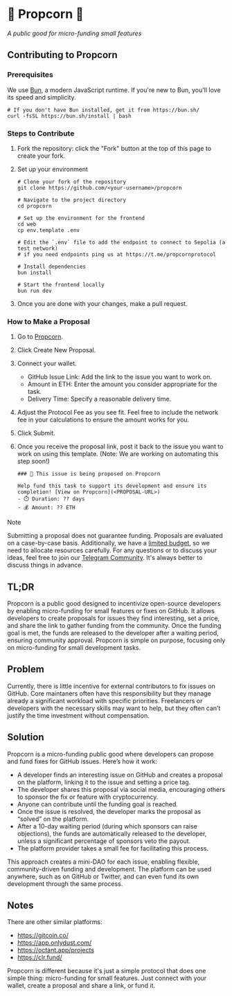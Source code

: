 # 🍿 Propcorn 🍿

_A public good for micro-funding small features_

## Contributing to Propcorn

### Prerequisites

We use [Bun](https://bun.sh/), a modern JavaScript runtime. If you're new to Bun, you'll love its speed and simplicity.

```
# If you don't have Bun installed, get it from https://bun.sh/
curl -fsSL https://bun.sh/install | bash
```

### Steps to Contribute

1. Fork the repository: click the "Fork" button at the top of this page to create your fork.
2. Set up your environment

   ```
   # Clone your fork of the repository
   git clone https://github.com/<your-username>/propcorn

   # Navigate to the project directory
   cd propcorn

   # Set up the environment for the frontend
   cd web
   cp env.template .env

   # Edit the `.env` file to add the endpoint to connect to Sepolia (a test network)
   # if you need endpoints ping us at https://t.me/propcornprotocol

   # Install dependencies
   bun install

   # Start the frontend locally
   bun run dev
   ```

3. Once you are done with your changes, make a pull request.

### How to Make a Proposal

1. Go to [Propcorn](https://propcorn.xyz/).
2. Click Create New Proposal.
3. Connect your wallet.
   - GitHub Issue Link: Add the link to the issue you want to work on.
   - Amount in ETH: Enter the amount you consider appropriate for the task.
   - Delivery Time: Specify a reasonable delivery time.
4. Adjust the Protocol Fee as you see fit. Feel free to include the network fee in your calculations to ensure the amount works for you.
5. Click Submit.
6. Once you receive the proposal link, post it back to the issue you want to work on using this template. (Note: We are working on automating this step soon!)

   ```
   ### 🍿 This issue is being proposed on Propcorn

   Help fund this task to support its development and ensure its completion! [View on Propcorn](<PROPOSAL-URL>)
   - ⏱️ Duration: ?? days
   - 💰 Amount: ?? ETH
   ```

> [!NOTE]  
> Submitting a proposal does not guarantee funding. Proposals are evaluated on a case-by-case basis. Additionally, we have a [limited budget](https://optimistic.etherscan.io/address/0xF1916936dDB48a40f833743555bB0D874a25e07f), so we need to allocate resources carefully. For any questions or to discuss your ideas, feel free to join our [Telegram Community](https://t.me/propcornprotocol). It's always better to discuss things in advance.

## TL;DR

Propcorn is a public good designed to incentivize open-source developers by enabling micro-funding for small features or fixes on GitHub. It allows developers to create proposals for issues they find interesting, set a price, and share the link to gather funding from the community. Once the funding goal is met, the funds are released to the developer after a waiting period, ensuring community approval. Propcorn is simple on purpose, focusing only on micro-funding for small development tasks.

## Problem

Currently, there is little incentive for external contributors to fix issues on GitHub. Core maintaners often have this responsibility but they manage already a significant workload with specific priorities. Freelancers or developers with the necessary skills may want to help, but they often can’t justify the time investment without compensation.

## Solution

Propcorn is a micro-funding public good where developers can propose and fund fixes for GitHub issues. Here’s how it work:

- A developer finds an interesting issue on GitHub and creates a proposal on the platform, linking it to the issue and setting a price tag.
- The developer shares this proposal via social media, encouraging others to sponsor the fix or feature with cryptocurrency.
- Anyone can contribute until the funding goal is reached.
- Once the issue is resolved, the developer marks the proposal as “solved” on the platform.
- After a 10-day waiting period (during which sponsors can raise objections), the funds are automatically released to the developer, unless a significant percentage of sponsors veto the payout.
- The platform provider takes a small fee for facilitating this process.

This approach creates a mini-DAO for each issue, enabling flexible, community-driven funding and development. The platform can be used anywhere, such as on GitHub or Twitter, and can even fund its own development through the same process.

## Notes

There are other similar platforms:

- https://gitcoin.co/
- https://app.onlydust.com/
- https://octant.app/projects
- https://clr.fund/

Propcorn is different because it's just a simple protocol that does one simple thing: micro-funding for small features. Just connect with your wallet, create a proposal and share a link, or fund it.
